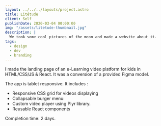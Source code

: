 ```yaml
---
layout: ../../../layouts/project.astro
title: Litétude
client: Self
publishDate: 2020-03-04 00:00:00
img: "/assets/litetude-thumbnail.jpg"
description: |
  We took some cool pictures of the moon and made a website about it.
tags:
  - design
  - dev
  - branding
---
```


I made the landing page of an e-Learning video platform for kids in HTML/CSS/JS & React. It was a conversion of a provided Figma model.

The app is tablet responsive. It includes : 

- Responsive CSS grid for videos displaying 
- Collapsable burger menu 
- Custom video player using Plyr library. 
- Reusable React components

Completion time: 2 days.
